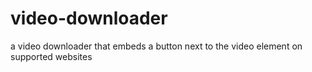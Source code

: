 # video-downloader
a video downloader that embeds a button next to the video element on supported websites
